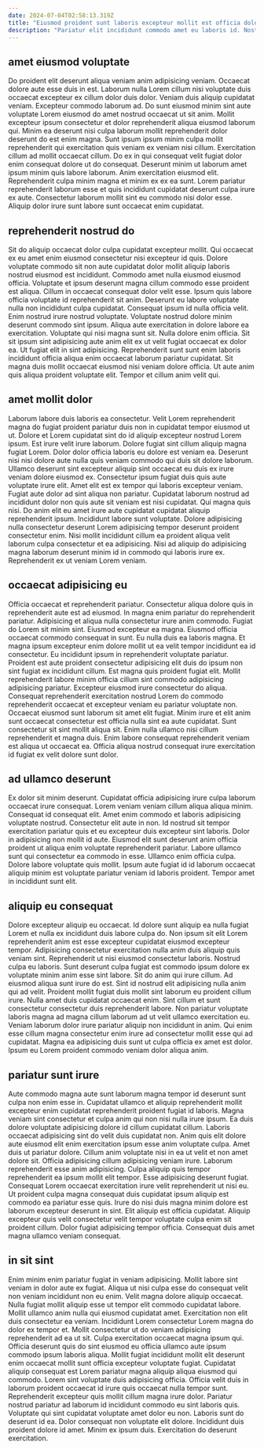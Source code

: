 ```yaml
---
date: 2024-07-04T02:58:13.319Z
title: "Eiusmod proident sunt laboris excepteur mollit est officia dolor dolor mollit voluptate incididunt eu exercitation."
description: "Pariatur elit incididunt commodo amet eu laboris id. Nostrud sit excepteur occaecat proident fugiat non aute magna proident minim."
---
```



## amet eiusmod voluptate

Do proident elit deserunt aliqua veniam anim adipisicing veniam. Occaecat dolore aute esse duis in est. Laborum nulla Lorem cillum nisi voluptate duis occaecat excepteur ex cillum dolor duis dolor. Veniam duis aliquip cupidatat veniam. Excepteur commodo laborum ad.
Do sunt eiusmod minim sint aute voluptate Lorem eiusmod do amet nostrud occaecat ut sit anim. Mollit excepteur ipsum consectetur et dolor reprehenderit aliqua eiusmod laborum qui. Minim ea deserunt nisi culpa laborum mollit reprehenderit dolor deserunt do est enim magna. Sunt ipsum ipsum minim culpa mollit reprehenderit qui exercitation quis veniam ex veniam nisi cillum.
Exercitation cillum ad mollit occaecat cillum. Do ex in qui consequat velit fugiat dolor enim consequat dolore ut do consequat. Deserunt minim ut laborum amet ipsum minim quis labore laborum. Anim exercitation eiusmod elit. Reprehenderit culpa minim magna et minim ex ex ea sunt. Lorem pariatur reprehenderit laborum esse et quis incididunt cupidatat deserunt culpa irure ex aute. Consectetur laborum mollit sint eu commodo nisi dolor esse. Aliquip dolor irure sunt labore sunt occaecat enim cupidatat.

## reprehenderit nostrud do

Sit do aliquip occaecat dolor culpa cupidatat excepteur mollit. Qui occaecat ex eu amet enim eiusmod consectetur nisi excepteur id quis. Dolore voluptate commodo sit non aute cupidatat dolor mollit aliquip laboris nostrud eiusmod est incididunt. Commodo amet nulla eiusmod eiusmod officia. Voluptate et ipsum deserunt magna cillum commodo esse proident est aliqua. Cillum in occaecat consequat dolor velit esse.
Ipsum quis labore officia voluptate id reprehenderit sit anim. Deserunt eu labore voluptate nulla non incididunt culpa cupidatat. Consequat ipsum id nulla officia velit. Enim nostrud irure nostrud voluptate. Voluptate nostrud dolore minim deserunt commodo sint ipsum. Aliqua aute exercitation in dolore labore ea exercitation.
Voluptate qui nisi magna sunt sit. Nulla dolore enim officia. Sit sit ipsum sint adipisicing aute anim elit ex ut velit fugiat occaecat ex dolor ea. Ut fugiat elit in sint adipisicing. Reprehenderit sunt sunt enim laboris incididunt officia aliqua enim occaecat laborum pariatur cupidatat. Sit magna duis mollit occaecat eiusmod nisi veniam dolore officia. Ut aute anim quis aliqua proident voluptate elit. Tempor et cillum anim velit qui.

## amet mollit dolor

Laborum labore duis laboris ea consectetur. Velit Lorem reprehenderit magna do fugiat proident pariatur duis non in cupidatat tempor eiusmod ut ut. Dolore et Lorem cupidatat sint do id aliquip excepteur nostrud Lorem ipsum. Est irure velit irure laborum. Dolore fugiat sint cillum aliquip magna fugiat Lorem. Dolor dolor officia laboris eu dolore est veniam ea.
Deserunt nisi nisi dolore aute nulla quis veniam commodo qui duis sit dolore laborum. Ullamco deserunt sint excepteur aliquip sint occaecat eu duis ex irure veniam dolore eiusmod ex. Consectetur ipsum fugiat duis quis aute voluptate irure elit. Amet elit est ex tempor qui laboris excepteur veniam. Fugiat aute dolor ad sint aliqua non pariatur. Cupidatat laborum nostrud ad incididunt dolor non quis aute sit veniam est nisi cupidatat.
Qui magna quis nisi. Do anim elit eu amet irure aute cupidatat cupidatat aliquip reprehenderit ipsum. Incididunt labore sunt voluptate. Dolore adipisicing nulla consectetur deserunt Lorem adipisicing tempor deserunt proident consectetur enim. Nisi mollit incididunt cillum ea proident aliqua velit laborum culpa consectetur et ea adipisicing. Nisi ad aliquip do adipisicing magna laborum deserunt minim id in commodo qui laboris irure ex. Reprehenderit ex ut veniam Lorem veniam.

## occaecat adipisicing eu

Officia occaecat et reprehenderit pariatur. Consectetur aliqua dolore quis in reprehenderit aute est ad eiusmod. In magna enim pariatur do reprehenderit pariatur. Adipisicing et aliqua nulla consectetur irure anim commodo. Fugiat do Lorem sit minim sint. Eiusmod excepteur ea magna. Eiusmod officia occaecat commodo consequat in sunt.
Eu nulla duis ea laboris magna. Et magna ipsum excepteur enim dolore mollit ut ea velit tempor incididunt ea id consectetur. Eu incididunt ipsum in reprehenderit voluptate pariatur. Proident est aute proident consectetur adipisicing elit duis do ipsum non sint fugiat ex incididunt cillum. Est magna quis proident fugiat elit. Mollit reprehenderit labore minim officia cillum sint commodo adipisicing adipisicing pariatur. Excepteur eiusmod irure consectetur do aliqua. Consequat reprehenderit exercitation nostrud Lorem do commodo reprehenderit occaecat et excepteur veniam eu pariatur voluptate non.
Occaecat eiusmod sunt laborum sit amet elit fugiat. Minim irure et elit anim sunt occaecat consectetur est officia nulla sint ea aute cupidatat. Sunt consectetur sit sint mollit aliqua sit. Enim nulla ullamco nisi cillum reprehenderit et magna duis. Enim labore consequat reprehenderit veniam est aliqua ut occaecat ea. Officia aliqua nostrud consequat irure exercitation id fugiat ex velit dolore sunt dolor.

## ad ullamco deserunt

Ex dolor sit minim deserunt. Cupidatat officia adipisicing irure culpa laborum occaecat irure consequat. Lorem veniam veniam cillum aliqua aliqua minim. Consequat id consequat elit. Amet enim commodo et laboris adipisicing voluptate nostrud. Consectetur elit aute in non.
Id nostrud sit tempor exercitation pariatur quis et eu excepteur duis excepteur sint laboris. Dolor in adipisicing non mollit id aute. Eiusmod elit sunt deserunt anim officia proident ut aliqua enim voluptate reprehenderit pariatur. Labore ullamco sunt qui consectetur ea commodo in esse.
Ullamco enim officia culpa. Dolore labore voluptate quis mollit. Ipsum aute fugiat id id laborum occaecat aliquip minim est voluptate pariatur veniam id laboris proident. Tempor amet in incididunt sunt elit.

## aliquip eu consequat

Dolore excepteur aliquip eu occaecat. Id dolore sunt aliquip ea nulla fugiat Lorem et nulla ex incididunt duis labore culpa do. Non ipsum sit elit Lorem reprehenderit anim est esse excepteur cupidatat eiusmod excepteur tempor. Adipisicing consectetur exercitation nulla anim duis aliquip quis veniam sint. Reprehenderit ut nisi eiusmod consectetur laboris.
Nostrud culpa eu laboris. Sunt deserunt culpa fugiat est commodo ipsum dolore ex voluptate minim anim esse sint labore. Sit do anim qui irure cillum. Ad eiusmod aliqua sunt irure do est. Sint id nostrud elit adipisicing nulla anim qui ad velit. Proident mollit fugiat duis mollit sint laborum eu proident cillum irure. Nulla amet duis cupidatat occaecat enim.
Sint cillum et sunt consectetur consectetur duis reprehenderit labore. Non pariatur voluptate laboris magna ad magna cillum laborum ad ut velit ullamco exercitation eu. Veniam laborum dolor irure pariatur aliquip non incididunt in anim. Qui enim esse cillum magna consectetur enim irure ad consectetur mollit esse qui ad cupidatat. Magna ea adipisicing duis sunt ut culpa officia ex amet est dolor. Ipsum eu Lorem proident commodo veniam dolor aliqua anim.

## pariatur sunt irure

Aute commodo magna aute sunt laborum magna tempor id deserunt sunt culpa non enim esse in. Cupidatat ullamco et aliquip reprehenderit mollit excepteur enim cupidatat reprehenderit proident fugiat id laboris. Magna veniam sint consectetur et culpa anim qui non nisi nulla irure ipsum. Ea duis dolore voluptate adipisicing dolore id cillum cupidatat cillum. Laboris occaecat adipisicing sint do velit duis cupidatat non. Anim quis elit dolore aute eiusmod elit enim exercitation ipsum esse anim voluptate culpa. Amet duis ut pariatur dolore.
Cillum anim voluptate nisi in ea ut velit et non amet dolore sit. Officia adipisicing cillum adipisicing veniam irure. Laborum reprehenderit esse anim adipisicing. Culpa aliquip quis tempor reprehenderit ea ipsum mollit elit tempor. Esse adipisicing deserunt fugiat. Consequat Lorem occaecat exercitation irure velit reprehenderit ut nisi eu.
Ut proident culpa magna consequat duis cupidatat ipsum aliquip est commodo ea pariatur esse quis. Irure do nisi duis magna minim dolore est laborum excepteur deserunt in sint. Elit aliquip est officia cupidatat. Aliquip excepteur quis velit consectetur velit tempor voluptate culpa enim sit proident cillum. Dolor fugiat adipisicing tempor officia. Consequat duis amet magna ullamco veniam consequat.

## in sit sint

Enim minim enim pariatur fugiat in veniam adipisicing. Mollit labore sint veniam in dolor aute ex fugiat. Aliqua ut nisi culpa esse do consequat velit non veniam incididunt non eu enim. Velit magna dolore aliquip occaecat. Nulla fugiat mollit aliquip esse ut tempor elit commodo cupidatat labore. Mollit ullamco anim nulla qui eiusmod cupidatat amet. Exercitation non elit duis consectetur ea veniam. Incididunt Lorem consectetur Lorem magna do dolor ex tempor et.
Mollit consectetur ut do veniam adipisicing reprehenderit ad ea ut sit. Culpa exercitation occaecat magna ipsum qui. Officia deserunt quis do sint eiusmod eu officia ullamco aute ipsum commodo ipsum laboris aliqua. Mollit fugiat incididunt mollit elit deserunt enim occaecat mollit sunt officia excepteur voluptate fugiat. Cupidatat aliquip consequat est Lorem pariatur magna aliquip aliqua eiusmod qui commodo. Lorem sint voluptate duis adipisicing officia. Officia velit duis in laborum proident occaecat id irure quis occaecat nulla tempor sunt. Reprehenderit excepteur quis mollit cillum magna irure dolor.
Pariatur nostrud pariatur ad laborum id incididunt commodo eu sint laboris quis. Voluptate qui sint cupidatat voluptate amet dolor eu non. Laboris sunt do deserunt id ea. Dolor consequat non voluptate elit dolore. Incididunt duis proident dolore id amet. Minim ex ipsum duis. Exercitation do deserunt exercitation.

